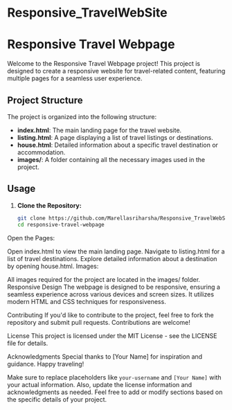 # Responsive_TravelWebSite

# Responsive Travel Webpage

Welcome to the Responsive Travel Webpage project! This project is designed to create a responsive website for travel-related content, featuring multiple pages for a seamless user experience.

## Project Structure

The project is organized into the following structure:

- **index.html**: The main landing page for the travel website.
- **listing.html**: A page displaying a list of travel listings or destinations.
- **house.html**: Detailed information about a specific travel destination or accommodation.
- **images/**: A folder containing all the necessary images used in the project.

## Usage

1. **Clone the Repository:**
   ```bash
   git clone https://github.com/Marellasriharsha/Responsive_TravelWebSite
   cd responsive-travel-webpage
Open the Pages:

Open index.html to view the main landing page.
Navigate to listing.html for a list of travel destinations.
Explore detailed information about a destination by opening house.html.
Images:

All images required for the project are located in the images/ folder.
Responsive Design
The webpage is designed to be responsive, ensuring a seamless experience across various devices and screen sizes. It utilizes modern HTML and CSS techniques for responsiveness.

Contributing
If you'd like to contribute to the project, feel free to fork the repository and submit pull requests. Contributions are welcome!

License
This project is licensed under the MIT License - see the LICENSE file for details.

Acknowledgments
Special thanks to [Your Name] for inspiration and guidance.
Happy traveling!

Make sure to replace placeholders like `your-username` and `[Your Name]` with your actual information. Also, update the license information and acknowledgments as needed. Feel free to add or modify sections based on the specific details of your project.
